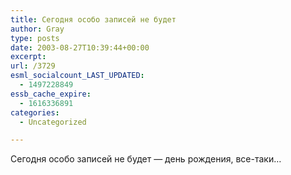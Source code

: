 ```yaml
---
title: Сегодня особо записей не будет
author: Gray
type: posts
date: 2003-08-27T10:39:44+00:00
excerpt:
url: /3729
esml_socialcount_LAST_UPDATED:
  - 1497228849
essb_cache_expire:
  - 1616336891
categories:
  - Uncategorized

---
```








Сегодня особо записей не будет &#8212; день рождения, все-таки&#8230;